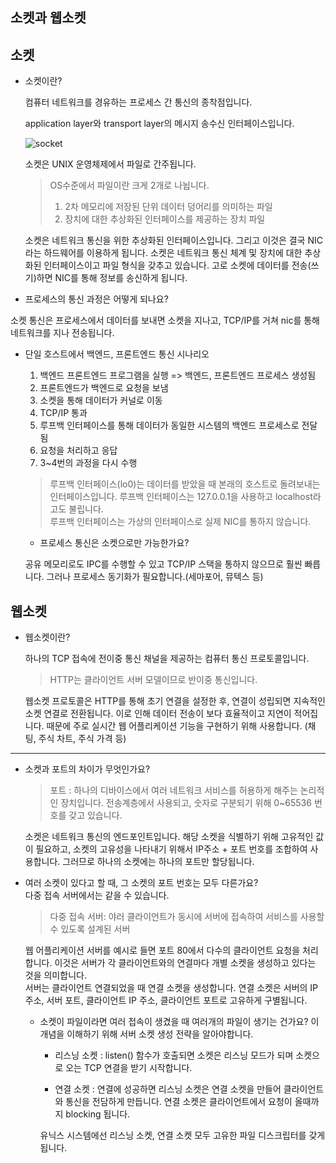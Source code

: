 ## 소켓과 웹소켓

## 소켓
- 소켓이란?
  
    컴퓨터 네트워크를 경유하는 프로세스 간 통신의 종착점입니다.

    application layer와 transport layer의 메시지 송수신 인터페이스입니다.

   ![socket](https://www.labs.cs.uregina.ca/330/Sockets/server-client.png)

    소켓은 UNIX 운영체제에서 파일로 간주됩니다.
    > OS수준에서 파일이란 크게 2개로 나뉩니다. 
    > 1. 2차 메모리에 저장된 단위 데이터 덩어리를 의미하는 파일 
    > 2. 장치에 대한 추상화된 인터페이스를 제공하는 장치 파일

    소켓은 네트워크 통신을 위한 추상화된 인터페이스입니다. 그리고 이것은 결국 NIC라는 하드웨어를 이용하게 됩니다. 소켓은 네트워크 통신 체계 및 장치에 대한 추상화된 인터페이스이고 파일 형식을 갖추고 있습니다.
    고로 소켓에 데이터를 전송(쓰기)하면 NIC를 통해 정보를 송신하게 됩니다.
  
 - 프로세스의 통신 과정은 어떻게 되나요?
  
 소켓 통신은 프로세스에서 데이터를 보내면 소켓을 지나고, TCP/IP를 거쳐 nic를 통해 네트워크를 지나 전송됩니다.

 - 단일 호스트에서 백엔드, 프론트엔드 통신 시나리오
    1. 백엔드 프론트엔드 프로그램을 실행 => 백엔드, 프론트엔드 프로세스 생성됨
    2. 프론트엔드가 백엔드로 요청을 보냄
    3. 소켓을 통해 데이터가 커널로 이동
    4. TCP/IP 통과
    5. 루프백 인터페이스를 통해 데이터가 동일한 시스템의 백엔드 프로세스로 전달됨
    6. 요청을 처리하고 응답
    7. 3~4번의 과정을 다시 수행
   
    > 루프백 인터페이스(lo0)는 데이터를 받았을 때 본래의 호스트로 돌려보내는 인터페이스입니다.
    루프백 인터페이스는 127.0.0.1을 사용하고 localhost라고도 불립니다.  
    루프백 인터페이스는 가상의 인터페이스로 실제 NIC를 통하지 않습니다.

    - 프로세스 통신은 소켓으로만 가능한가요?
  
    공유 메모리로도 IPC를 수행할 수 있고 TCP/IP 스택을 통하지 않으므로 훨씬 빠릅니다. 그러나 프로세스 동기화가 필요합니다.(세마포어, 뮤텍스 등)

## 웹소켓
 - 웹소켓이란?
   
   하나의 TCP 접속에 전이중 통신 채널을 제공하는 컴퓨터 통신 프로토콜입니다.
   > HTTP는 클라이언트 서버 모델이므로 반이중 통신입니다.

   웹소켓 프로토콜은 HTTP를 통해 초기 연결을 설정한 후, 연결이 성립되면 지속적인 소켓 연결로 전환됩니다. 이로 인해 데이터 전송이 보다 효율적이고 지연이 적어집니다.
   때문에 주로 실시간 웹 어플리케이션 기능을 구현하기 위해 사용합니다. (채팅, 주식 차트, 주식 가격 등)
   

------------------
- 소켓과 포트의 차이가 무엇인가요? 
  
    > 포트 : 하나의 디바이스에서 여러 네트워크 서비스를 허용하게 해주는 논리적인 장치입니다. 전송계층에서 사용되고, 숫자로 구분되기 위해 0~65536 번호를 갖고 있습니다.    
    
    소켓은 네트워크 통신의 엔드포인트입니다. 해당 소켓을 식별하기 위해 고유적인 값이 필요하고, 소켓의 고유성을 나타내기 위해서 IP주소 + 포트 번호를 조합하여 사용합니다. 그러므로 하나의 소켓에는 하나의 포트만 할당됩니다.

- 여러 소켓이 있다고 할 때, 그 소켓의 포트 번호는 모두 다른가요?   
  다중 접속 서버에서는 같을 수 있습니다.
  > 다중 접속 서버: 야러 클라이언트가 동시에 서버에 접속하여 서비스를 사용할 수 있도록 설계된 서버

  웹 어플리케이션 서버를 예시로 들면 포트 80에서 다수의 클라이언트 요청을 처리합니다. 이것은 서버가 각 클라이언트와의 연결마다 개별 소켓을 생성하고 있다는 것을 의미합니다.  
  서버는 클라이언트 연결되었을 때 연결 소켓을 생성합니다. 연결 소켓은 서버의 IP 주소, 서버 포트, 클라이언트 IP 주소, 클라이언트 포트로 고유하게 구별됩니다.
  - 소켓이 파일이라면 여러 접속이 생겼을 때 여러개의 파일이 생기는 건가요?
    이 개념을 이해하기 위해 서버 소켓 생성 전략을 알아야합니다.
    - 리스닝 소켓 : listen() 함수가 호출되면 소켓은 리스닝 모드가 되며 소켓으로 오는 TCP 연결을 받기 시작합니다. 

    - 연결 소켓 : 연결에 성공하면 리스닝 소켓은 연결 소켓을 만들어 클라이언트와 통신을 전담하게 만듭니다. 연결 소켓은 클라이언트에서 요청이 올때까지 blocking 됩니다.

    유닉스 시스템에선 리스닝 소켓, 연결 소켓 모두 고유한 파일 디스크립터를 갖게됩니다.
